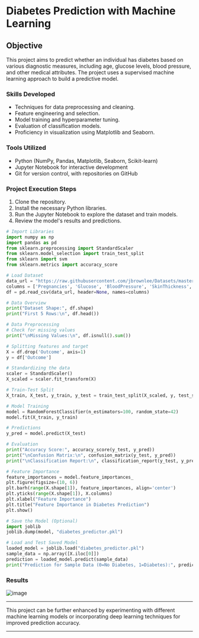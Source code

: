 # Diabetes Prediction with Machine Learning

## Objective
This project aims to predict whether an individual has diabetes based on various diagnostic measures, including age, glucose levels, blood pressure, and other medical attributes. The project uses a supervised machine learning approach to build a predictive model.

### Skills Developed
- Techniques for data preprocessing and cleaning.
- Feature engineering and selection.
- Model training and hyperparameter tuning.
- Evaluation of classification models.
- Proficiency in visualization using Matplotlib and Seaborn.

### Tools Utilized
- Python (NumPy, Pandas, Matplotlib, Seaborn, Scikit-learn)
- Jupyter Notebook for interactive development
- Git for version control, with repositories on GitHub

### Project Execution Steps
1. Clone the repository.
2. Install the necessary Python libraries.
3. Run the Jupyter Notebook to explore the dataset and train models.
4. Review the model's results and predictions.

```python
# Import Libraries
import numpy as np
import pandas as pd
from sklearn.preprocessing import StandardScaler
from sklearn.model_selection import train_test_split
from sklearn import svm
from sklearn.metrics import accuracy_score

# Load Dataset
data_url = "https://raw.githubusercontent.com/jbrownlee/Datasets/master/pima-indians-diabetes.data.csv"
columns = ['Pregnancies', 'Glucose', 'BloodPressure', 'SkinThickness', 'Insulin', 'BMI', 'DiabetesPedigreeFunction', 'Age', 'Outcome']
df = pd.read_csv(data_url, header=None, names=columns)

# Data Overview
print("Dataset Shape:", df.shape)
print("First 5 Rows:\n", df.head())

# Data Preprocessing
# Check for missing values
print("\nMissing Values:\n", df.isnull().sum())

# Splitting features and target
X = df.drop('Outcome', axis=1)
y = df['Outcome']

# Standardizing the data
scaler = StandardScaler()
X_scaled = scaler.fit_transform(X)

# Train-Test Split
X_train, X_test, y_train, y_test = train_test_split(X_scaled, y, test_size=0.2, random_state=42)

# Model Training
model = RandomForestClassifier(n_estimators=100, random_state=42)
model.fit(X_train, y_train)

# Predictions
y_pred = model.predict(X_test)

# Evaluation
print("Accuracy Score:", accuracy_score(y_test, y_pred))
print("\nConfusion Matrix:\n", confusion_matrix(y_test, y_pred))
print("\nClassification Report:\n", classification_report(y_test, y_pred))

# Feature Importance
feature_importances = model.feature_importances_
plt.figure(figsize=(10, 6))
plt.barh(range(X.shape[1]), feature_importances, align='center')
plt.yticks(range(X.shape[1]), X.columns)
plt.xlabel("Feature Importance")
plt.title("Feature Importance in Diabetes Prediction")
plt.show()

# Save the Model (Optional)
import joblib
joblib.dump(model, "diabetes_predictor.pkl")

# Load and Test Saved Model
loaded_model = joblib.load("diabetes_predictor.pkl")
sample_data = np.array([X.iloc[0]])
prediction = loaded_model.predict(sample_data)
print("Prediction for Sample Data (0=No Diabetes, 1=Diabetes):", prediction)
```

### Results

![image](https://github.com/user-attachments/assets/f88f8784-37db-4b4b-9cb5-ea5373f8e1f4)


---

This project can be further enhanced by experimenting with different machine learning models or incorporating deep learning techniques for improved prediction accuracy.

---

